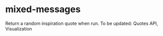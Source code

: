 # mixed-messages

Return a random inspiration quote when run. To be updated: Quotes API, Visualization
